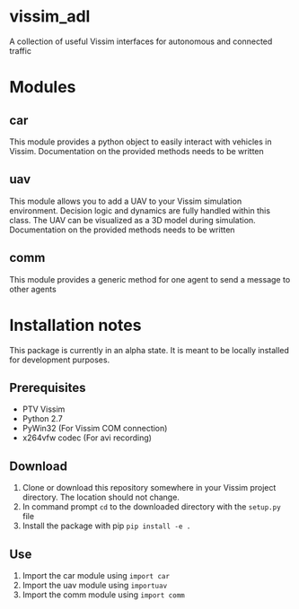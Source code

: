 # vissim_adl
A collection of useful Vissim interfaces for autonomous and connected traffic

# Modules
## car
This module provides a python object to easily interact with vehicles in Vissim. 
Documentation on the provided methods needs to be written

## uav
This module allows you to add a UAV to your Vissim simulation environment. 
Decision logic and dynamics are fully handled within this class. 
The UAV can be visualized as a 3D model during simulation.  
Documentation on the provided methods needs to be written

## comm
This module provides a generic method for one agent to send a message to other agents


# Installation notes
This package is currently in an alpha state. It is meant to be locally installed for development purposes.

## Prerequisites
- PTV Vissim
- Python 2.7
- PyWin32 (For Vissim COM connection)
- x264vfw codec (For avi recording)

## Download
1) Clone or download this repository somewhere in your Vissim project directory. The location should not change.
1) In command prompt `cd` to the downloaded directory with the `setup.py` file
1) Install the package with pip `pip install -e .`

## Use
1) Import the car module using `import car`
1) Import the uav module using `importuav`
1) Import the comm module using `import comm`
